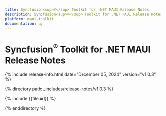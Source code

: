 ```yaml
---
title: Syncfusion<sup>®</sup> Toolkit for .NET MAUI Release Notes  
description: Syncfusion<sup>®</sup> Toolkit for .NET MAUI Release Notes  
platform: maui-toolkit
documentation: ug
---
```


# Syncfusion<sup>®</sup> Toolkit for .NET MAUI Release Notes  

{% include release-info.html date="December 05, 2024"  version="v1.0.3" %}

{% directory path: _includes/release-notes/v1.0.3 %}

{% include {{file.url}} %}

{% enddirectory %}

